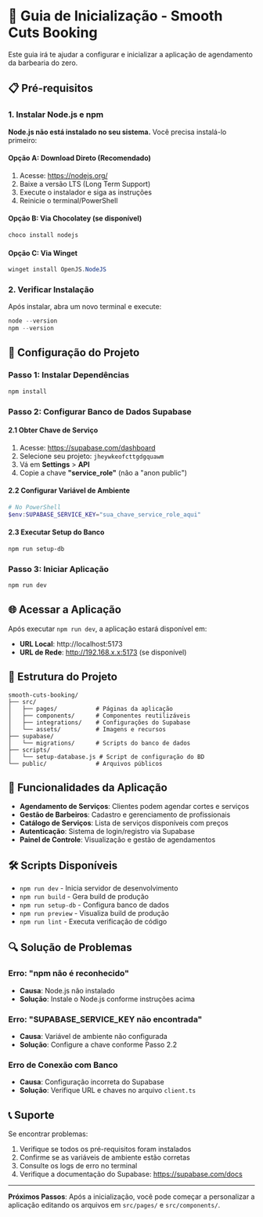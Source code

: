 # 🚀 Guia de Inicialização - Smooth Cuts Booking

Este guia irá te ajudar a configurar e inicializar a aplicação de agendamento da barbearia do zero.

## 📋 Pré-requisitos

### 1. Instalar Node.js e npm

**Node.js não está instalado no seu sistema.** Você precisa instalá-lo primeiro:

#### Opção A: Download Direto (Recomendado)
1. Acesse: https://nodejs.org/
2. Baixe a versão LTS (Long Term Support)
3. Execute o instalador e siga as instruções
4. Reinicie o terminal/PowerShell

#### Opção B: Via Chocolatey (se disponível)
```powershell
choco install nodejs
```

#### Opção C: Via Winget
```powershell
winget install OpenJS.NodeJS
```

### 2. Verificar Instalação
Após instalar, abra um novo terminal e execute:
```powershell
node --version
npm --version
```

## 🔧 Configuração do Projeto

### Passo 1: Instalar Dependências
```powershell
npm install
```

### Passo 2: Configurar Banco de Dados Supabase

#### 2.1 Obter Chave de Serviço
1. Acesse: https://supabase.com/dashboard
2. Selecione seu projeto: `jheywkeofcttgdgquawm`
3. Vá em **Settings** > **API**
4. Copie a chave **"service_role"** (não a "anon public")

#### 2.2 Configurar Variável de Ambiente
```powershell
# No PowerShell
$env:SUPABASE_SERVICE_KEY="sua_chave_service_role_aqui"
```

#### 2.3 Executar Setup do Banco
```powershell
npm run setup-db
```

### Passo 3: Iniciar Aplicação
```powershell
npm run dev
```

## 🌐 Acessar a Aplicação

Após executar `npm run dev`, a aplicação estará disponível em:
- **URL Local**: http://localhost:5173
- **URL de Rede**: http://192.168.x.x:5173 (se disponível)

## 📁 Estrutura do Projeto

```
smooth-cuts-booking/
├── src/
│   ├── pages/           # Páginas da aplicação
│   ├── components/      # Componentes reutilizáveis
│   ├── integrations/    # Configurações do Supabase
│   └── assets/          # Imagens e recursos
├── supabase/
│   └── migrations/      # Scripts do banco de dados
├── scripts/
│   └── setup-database.js # Script de configuração do BD
└── public/              # Arquivos públicos
```

## 🎯 Funcionalidades da Aplicação

- **Agendamento de Serviços**: Clientes podem agendar cortes e serviços
- **Gestão de Barbeiros**: Cadastro e gerenciamento de profissionais
- **Catálogo de Serviços**: Lista de serviços disponíveis com preços
- **Autenticação**: Sistema de login/registro via Supabase
- **Painel de Controle**: Visualização e gestão de agendamentos

## 🛠️ Scripts Disponíveis

- `npm run dev` - Inicia servidor de desenvolvimento
- `npm run build` - Gera build de produção
- `npm run setup-db` - Configura banco de dados
- `npm run preview` - Visualiza build de produção
- `npm run lint` - Executa verificação de código

## 🔍 Solução de Problemas

### Erro: "npm não é reconhecido"
- **Causa**: Node.js não instalado
- **Solução**: Instale o Node.js conforme instruções acima

### Erro: "SUPABASE_SERVICE_KEY não encontrada"
- **Causa**: Variável de ambiente não configurada
- **Solução**: Configure a chave conforme Passo 2.2

### Erro de Conexão com Banco
- **Causa**: Configuração incorreta do Supabase
- **Solução**: Verifique URL e chaves no arquivo `client.ts`

## 📞 Suporte

Se encontrar problemas:
1. Verifique se todos os pré-requisitos foram instalados
2. Confirme se as variáveis de ambiente estão corretas
3. Consulte os logs de erro no terminal
4. Verifique a documentação do Supabase: https://supabase.com/docs

---

**Próximos Passos**: Após a inicialização, você pode começar a personalizar a aplicação editando os arquivos em `src/pages/` e `src/components/`.
